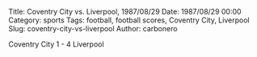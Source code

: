 Title: Coventry City vs. Liverpool, 1987/08/29
Date: 1987/08/29 00:00
Category: sports
Tags: football, football scores, Coventry City, Liverpool
Slug: coventry-city-vs-liverpool
Author: carbonero


Coventry City 1 - 4 Liverpool
